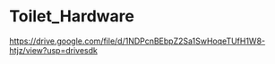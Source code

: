 # Toilet_Hardware
https://drive.google.com/file/d/1NDPcnBEbpZ2Sa1SwHoqeTUfH1W8-htjz/view?usp=drivesdk
